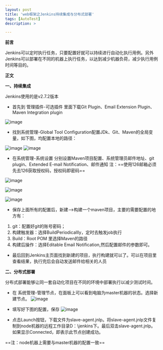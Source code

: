 ```yaml
---
layout: post
title: 'web框架之Jenkins持续集成与分布式部署'
tags: [AutoTest]
description: >

---
```


**前言**

Jenkins可以定时执行任务，只要配置好就可以持续进行自动化执行用例。另外Jenkins可以部署在不同的机器上执行任务，以达到减少机器负荷，减少执行用例时间等目的。

**正文**

**一、持续集成**

Jenkins使用的是v2.7.2版本

- 首先到 管理插件-可选插件 里面下载Git Plugin、Email Extension Plugin、Maven Integration plugin 

![image](http://note.youdao.com/yws/api/personal/file/FE065EC6722447BC9D4ED33E7AFB69F0?method=download&shareKey=b94b224f98d761cd5811c0a8cdeeaae6)

- 找到系统管理-Global Tool Configuration配置JDk、Git、Maven的全局变量，如下图，均配置本地的路径：

![image](http://note.youdao.com/yws/api/personal/file/244E91F2F5224D7DB5F1FDB7BD544DA5?method=download&shareKey=7d03bb25c72e4420fa15ba43536448b0)
![image](http://note.youdao.com/yws/api/personal/file/13FD6F0F09B745FB8068D8FE862829C4?method=download&shareKey=11327435d652b21a2c62aba489c1a0ba)

- 在系统管理-系统设置 分别设置Maven项目配置、系统管理员邮件地址、git plugin、Extended E-mail Notification、邮件通知
注：==使用126邮箱必须先去126获取授权码，授权码即密码==

![image](http://note.youdao.com/yws/api/personal/file/627FF9BDB9FA419FA2A4F5C4DE92068A?method=download&shareKey=034d14623f4838cf3abae64055439e78)

![image](http://note.youdao.com/yws/api/personal/file/12D7717F8A234A999C91F0E63C92C47A?method=download&shareKey=3c1008e2f013149a3adfc61b692bff7e)

![image](http://note.youdao.com/yws/api/personal/file/3315D8FF424D4A3FB38F58B3ED2A19FE?method=download&shareKey=7ea3e494e6bade3ea44e7309034e5705)

- 保存上面所有的配置后，新建-->构建一个maven项目，主要的需要配置的地方有：
1. git：配置好git的账号密码；
2. 构建触发器：选择BuildPeriodicallly，定时去触发job执行
3. Build：Root POM 里选择Maven的路径
4. 构建后操作：选择Editable Email Notification,然后配置邮件的参数即可。

- 最后回到Jenkins主页面找到新建的项目，执行构建就可以了。可以在项目里查看结果，执行完后会自动发送邮件给相关的人员

**二、分布式部署**

分布式部署能够让同一套自动化项目在不同的环境中部署执行以减少测试时间。

- 在 系统管理-管理节点，在面板上可以看到电脑为master机器的状态。选择新建节点。
![image](http://note.youdao.com/yws/api/personal/file/A78500A3B6CD4B2097364D599E21871A?method=download&shareKey=85647910708d2ff4f47cdb3679871ce6)

- 填写好下图的配置，保存
![image](http://note.youdao.com/yws/api/personal/file/36436C4905CD4121A26A4DB8BE10FF9B?method=download&shareKey=d8c5ae31068b16f5b3f64594c4a5f62f)

- 点击Launch按钮，下载文件为slave-agent.jnlp。将slave-agent.jnlp文件复制到node机器的远程工作目录D：\jenkins下。最后双击slave-agent.jnlp。如果显示Connected，即表示此节点创建成功。

==注：node机器上需要与master机器的配置一致==
